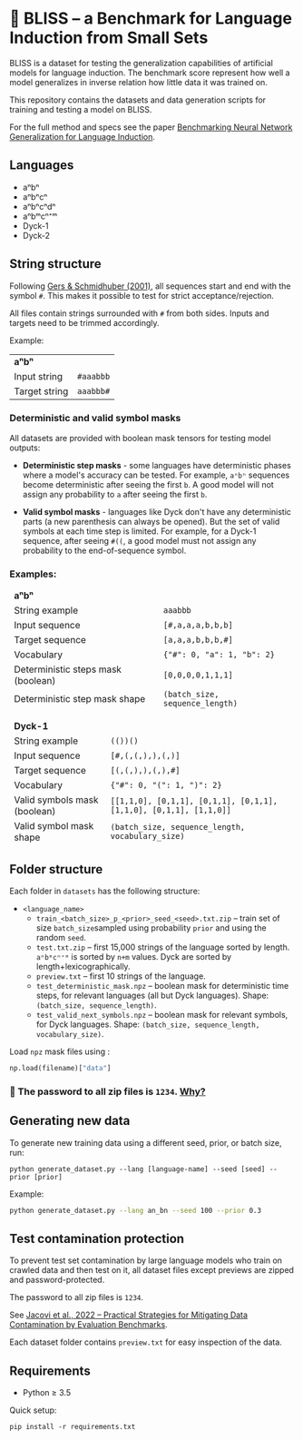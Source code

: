 # 🧘 BLISS – a Benchmark for Language Induction from Small Sets

BLISS is a dataset for testing the generalization capabilities of artificial models for language induction. The benchmark score represent how well a model generalizes in inverse relation how little data it was trained on.

This repository contains the datasets and data generation scripts for training and testing a model on BLISS.

For the full method and specs see the paper [Benchmarking Neural Network Generalization for Language Induction](https://arxiv.org/abs/2308.08253).

## Languages

* aⁿbⁿ
* aⁿbⁿcⁿ
* aⁿbⁿcⁿdⁿ
* aⁿbᵐcⁿ⁺ᵐ
* Dyck-1
* Dyck-2

## String structure

Following [Gers & Schmidhuber (2001)](https://doi.org/10.1109/72.963769), all sequences start and end with the symbol `#`. This makes it possible to test for strict acceptance/rejection.

All files contain strings surrounded with `#` from both sides. Inputs and targets need to be trimmed accordingly.

Example:

<table>
<tr><td colspan="2"><b>aⁿbⁿ</b></td> </tr>
<tr><td>Input string</td><td><code>#aaabbb</code></codr></td></tr>
<tr><td>Target string</td><td><code>aaabbb#</code></td></tr>
</table>

### Deterministic and valid symbol masks

All datasets are provided with boolean mask tensors for testing model outputs: 

- **Deterministic step masks** - some languages have deterministic phases where a model's accuracy can be tested. For example, `aⁿbⁿ` sequences become deterministic after seeing the first `b`. A good model will not assign any probability to `a` after seeing the first `b`.    


- **Valid symbol masks** - languages like Dyck don't have any deterministic parts (a new parenthesis can always be opened). But the set of valid symbols at each time step is limited. For example, for a Dyck-1 sequence, after seeing `#((`, a good model must not assign any probability to the end-of-sequence symbol. 

### Examples:

<table>
<thead>
<tr><td colspan="2"><b>aⁿbⁿ</b></td></tr>
<tr><td>String example</td><td><code>aaabbb</code></td></tr>
<tr><td>Input sequence</td><td>
<code>[#,a,a,a,b,b,b]</code></td></tr>
<tr><td>Target sequence</td><td><code>[a,a,a,b,b,b,#]</code></td></tr>
<tr><td>Vocabulary</td><td><code>{"#": 0, "a": 1, "b": 2}</code></td></tr>
<tr><td>Deterministic steps mask (boolean)</td><td><code>[0,0,0,0,1,1,1]</code></td></tr>
<tr><td>Deterministic step mask shape</td><td><code>(batch_size, sequence_length)</code></td></tr>
</thead>
</table>


<table>
<thead>
<tr><td colspan="2"><b>Dyck-1</b></td> </tr>
<tr><td>String example</td><td><code>(())()</code></td></tr>
<tr><td>Input sequence</td><td>
<code>[#,(,(,),),(,)]</code></td></tr>
<tr><td>Target sequence</td><td><code>[(,(,),),(,),#]</code></td></tr>
<tr><td>Vocabulary</td><td><code>{"#": 0, "(": 1, ")": 2}</code></td></tr>
<tr><td>Valid symbols mask (boolean)</td><td><code>[[1,1,0], [0,1,1], [0,1,1], [0,1,1], [1,1,0], [0,1,1], [1,1,0]]</code></td></tr>
<tr><td>Valid symbol mask shape</td><td><code>(batch_size, sequence_length, vocabulary_size)</code></td></tr>
</thead>
</table>

## Folder structure

Each folder in `datasets` has the following structure:

- `<language_name>`
    - `train_<batch_size>_p_<prior>_seed_<seed>.txt.zip` – train set of size `batch_size`sampled using probability `prior` and using the random `seed`.
  - `test.txt.zip` – first 15,000 strings of the language sorted by length. `aⁿbᵐcⁿ⁺ᵐ` is sorted by `n+m` values. Dyck are sorted by length+lexicographically.
  - `preview.txt` – first 10 strings of the language.
  - `test_deterministic_mask.npz` – boolean mask for deterministic time steps, for relevant languages (all but Dyck
    languages). Shape: `(batch_size, sequence_length)`. 
  - `test_valid_next_symbols.npz` – boolean mask for relevant symbols, for Dyck languages. Shape: `(batch_size, sequence_length, vocabulary_size)`. 

Load `npz` mask files using :
```python
np.load(filename)["data"]
```

### ️🚨 The password to all zip files is `1234`. [Why?](#password)

## Generating new data

To generate new training data using a different seed, prior, or batch size, run:

```
python generate_dataset.py --lang [language-name] --seed [seed] --prior [prior]
```

Example:

```bash
python generate_dataset.py --lang an_bn --seed 100 --prior 0.3
```

## <a id="password" name="password"></a> Test contamination protection

To prevent test set contamination by large language models who train on crawled data and then test on it, all dataset files except previews are zipped and password-protected.

The password to all zip files is `1234`.

See [Jacovi et al., 2022 – Practical Strategies for Mitigating Data Contamination by Evaluation Benchmarks](https://arxiv.org/abs/2305.10160).

Each dataset folder contains `preview.txt` for easy inspection of the data.

## Requirements 

* Python ≥ 3.5

Quick setup:
```
pip install -r requirements.txt
```